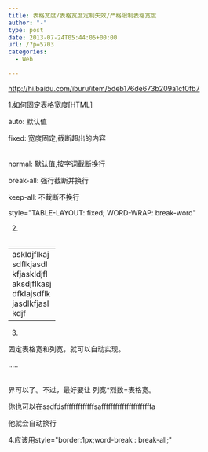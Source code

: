 ```yaml
---
title: 表格宽度/表格宽度定制失效/严格限制表格宽度
author: "-"
type: post
date: 2013-07-24T05:44:05+00:00
url: /?p=5703
categories:
  - Web

---
```

<http://hi.baidu.com/iburu/item/5deb176de673b209a1cf0fb7>

1.如何固定表格宽度[HTML]
  
<TABLE style="table-layout: auto | fixed">
  
auto: 默认值
  
fixed: 宽度固定,截断超出的内容

<TABLE style="word-break: normal | break-all | keep-all">
  
normal: 默认值,按字词截断换行
  
break-all: 强行截断并换行
  
keep-all: 不截断不换行

style="TABLE-LAYOUT: fixed; WORD-WRAP: break-word"

2.

<table style="word-break:break-all" width=200>
  
<tr><td>askldjflkajsdflkjasdlkfjaskldjflaksdjflkasjdfklajsdflkjasdlkfjaslkdjf</td></tr>
  
</table>

3.

固定表格宽和列宽，就可以自动实现。
  
<style>
  
table{width:800px}
  
td{width:80px}
  
</style>
  
<table>.....</table>

界可以了。不过，最好要让 列宽*烈数=表格宽。
  
你也可以在<td style="width:80px">ssdfdsfffffffffffffsaffffffffffffffffffffffa</td>

他就会自动换行

4.应该用style="border:1px;word-break : break-all;"
